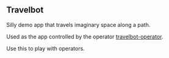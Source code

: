 ## Travelbot

Silly demo app that travels imaginary space along a path.

Used as the app controlled by the operator [travelbot-operator](https://github.com/tcotav/travelbot-operator).

Use this to play with operators.